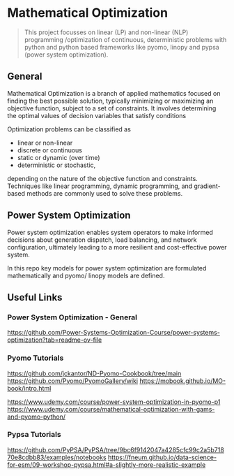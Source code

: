 

# Mathematical Optimization 

> This project focusses on linear (LP) and non-linear (NLP) programming /optimization of continuous, deterministic problems with python and python based frameworks like pyomo, linopy and pypsa (power system optimization).

## General

Mathematical Optimization is a branch of applied mathematics focused on finding the best possible solution, typically minimizing or maximizing an objective function, subject to a set of constraints. It involves determining the optimal values of decision variables that satisfy conditions 

Optimization problems can be classified as 
- linear or non-linear
- discrete or continuous
- static or dynamic (over time)
- deterministic or stochastic, 

depending on the nature of the objective function and constraints. Techniques like linear programming, dynamic programming, and gradient-based methods are commonly used to solve these problems.

## Power System Optimization
Power system optimization enables system operators to make informed decisions about generation dispatch, load balancing, and network configuration, ultimately leading to a more resilient and cost-effective power system.  

In this repo key models for power system optimization are formulated mathematically and  pyomo/ linopy models are defined.

## Useful Links 

### Power System Optimization - General
https://github.com/Power-Systems-Optimization-Course/power-systems-optimization?tab=readme-ov-file


### Pyomo Tutorials
https://github.com/jckantor/ND-Pyomo-Cookbook/tree/main
https://github.com/Pyomo/PyomoGallery/wiki
https://mobook.github.io/MO-book/intro.html

https://www.udemy.com/course/power-system-optimization-in-pyomo-p1
https://www.udemy.com/course/mathematical-optimization-with-gams-and-pyomo-python/

### Pypsa Tutorials
https://github.com/PyPSA/PyPSA/tree/9bc6f9142047a4285cfc99c2a5b71870e8cdbb83/examples/notebooks
https://fneum.github.io/data-science-for-esm/09-workshop-pypsa.html#a-slightly-more-realistic-example